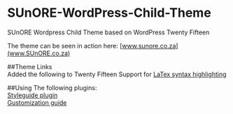 # SUnORE-WordPress-Child-Theme  
SUnORE Wordpress Child Theme based on WordPress Twenty Fifteen  

The theme can be seen in action here: [www.sunore.co.za](www.SUnORE.co.za)  

##Theme Links  
Added the following to Twenty Fifteen Support for [LaTex syntax highlighting](http://prismjs.com/)  

##Using The following plugins:  
[Styleguide plugin](http://wptavern.com/how-to-customize-the-body-and-title-font-in-wordpress-default-themes-without-touching-code)  
[Gustomization guide](http://premium.wpmudev.org/blog/customize-twenty-fifteen/)  
